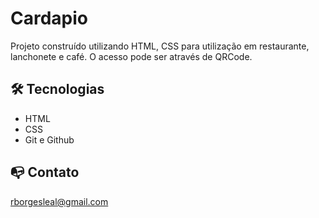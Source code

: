 # Cardapio

Projeto construído utilizando HTML, CSS para utilização em restaurante, lanchonete e café. O acesso pode ser através de QRCode.


## 🛠 Tecnologias

- HTML
- CSS
- Git e Github

## 📭 Contato

rborgesleal@gmail.com 
